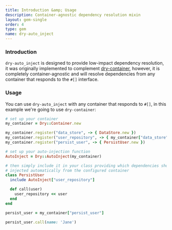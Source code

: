 ```yaml
---
title: Introduction &amp; Usage
description: Container-agnostic dependency resolution mixin
layout: gem-single
order: 4
type: gem
name: dry-auto_inject
---
```


### Introduction

`dry-auto_inject` is designed to provide low-impact dependency resolution, it was originally implemented to complement [dry-container](/gems/dry-container/), however, it is completely container-agnostic and will resolve dependencies from any container that responds to the `#[]` interface.

### Usage

You can use `dry-auto_inject` with any container that responds to `#[]`, in this example
we're going to use `dry-container`:

```ruby
# set up your container
my_container = Dry::Container.new

my_container.register("data_store", -> { DataStore.new })
my_container.register("user_repository", -> { my_container["data_store"][:users] })
my_container.register("persist_user", -> { PersistUser.new })

# set up your auto-injection function
AutoInject = Dry::AutoInject(my_container)

# then simply include it in your class providing which dependencies should be
# injected automatically from the configured container
class PersistUser
  include AutoInject["user_repository"]

  def call(user)
    user_repository << user
  end
end

persist_user = my_container["persist_user"]

persist_user.call(name: 'Jane')
```
